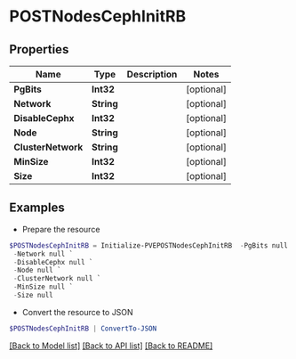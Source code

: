 # POSTNodesCephInitRB
## Properties

Name | Type | Description | Notes
------------ | ------------- | ------------- | -------------
**PgBits** | **Int32** |  | [optional] 
**Network** | **String** |  | [optional] 
**DisableCephx** | **Int32** |  | [optional] 
**Node** | **String** |  | [optional] 
**ClusterNetwork** | **String** |  | [optional] 
**MinSize** | **Int32** |  | [optional] 
**Size** | **Int32** |  | [optional] 

## Examples

- Prepare the resource
```powershell
$POSTNodesCephInitRB = Initialize-PVEPOSTNodesCephInitRB  -PgBits null `
 -Network null `
 -DisableCephx null `
 -Node null `
 -ClusterNetwork null `
 -MinSize null `
 -Size null
```

- Convert the resource to JSON
```powershell
$POSTNodesCephInitRB | ConvertTo-JSON
```

[[Back to Model list]](../README.md#documentation-for-models) [[Back to API list]](../README.md#documentation-for-api-endpoints) [[Back to README]](../README.md)

